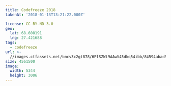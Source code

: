 ```yaml
---
title: Codefreeze 2018
takenAt: '2018-01-13T13:21:22.000Z'

license: CC BY-ND 3.0
geo:
  lat: 68.608191
  lng: 27.421688
tags:
  - codefreeze
url: >-
  //images.ctfassets.net/bncv3c2gt878/6PlSZWt9AAwV45dkq54ibb/84594abad5b2b714a4664c820c326132/codefreeze-2018_28023290179_o
size: 4561500
image:
  width: 5344
  height: 3006
---
```

